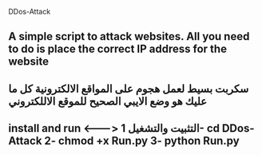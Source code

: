 DDos-Attack

A simple script to attack websites. All you need to do is place the correct IP address for the website
-------------------------------------------------------------------------------------------------------
سكربت بسيط لعمل هجوم على المواقع الالكترونية كل ما عليك هو وضع الايبي الصحيح للموقع الاللكتروني 
-------------------------------------------------------------------------------------------------------
install and run <---> التثبيت والتشغيل
1- cd DDos-Attack
2- chmod +x Run.py
3- python Run.py
-------------------------------------------------------------------------------------------------------
